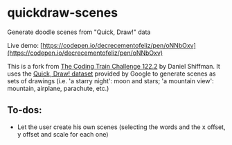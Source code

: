 # quickdraw-scenes
 Generate doodle scenes from "Quick, Draw!" data

 Live demo: [https://codepen.io/decrecementofeliz/pen/oNNbOxv](https://codepen.io/decrecementofeliz/pen/oNNbOxv)

 This is a fork from [The Coding Train Challenge 122.2](https://thecodingtrain.com/CodingChallenges/122.2-quick-draw) by Daniel Shiffman. It uses the [Quick, Draw! dataset](https://quickdraw.withgoogle.com/data) provided by Google to generate scenes as sets of drawings (i.e. 'a starry night': moon and stars; 'a mountain view': mountain, airplane, parachute, etc.)

 ## To-dos:
 * Let the user create his own scenes (selecting the words and the x offset, y offset and scale for each one)
